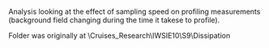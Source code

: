 
Analysis looking at the effect of sampling speed on profiling measurements (background field changing during the time it takese to profile). 

Folder was originally at \Cruises_Research\IWSIE10\S9\Dissipation
